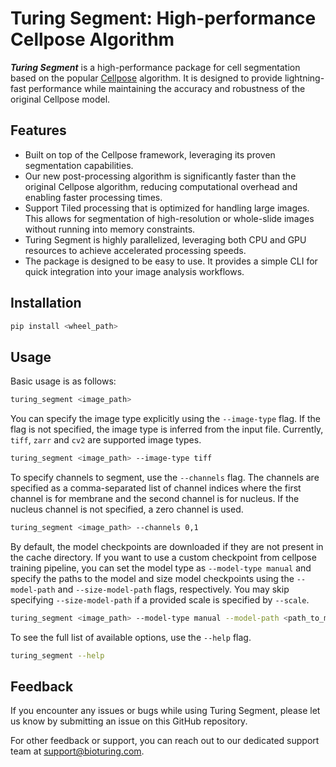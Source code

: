 # Turing Segment: High-performance Cellpose Algorithm

***Turing Segment*** is a high-performance package for cell segmentation based on the popular [Cellpose](https://github.com/MouseLand/cellpose) algorithm. It is designed to provide lightning-fast performance while maintaining the accuracy and robustness of the original Cellpose model.

## Features
- Built on top of the Cellpose framework, leveraging its proven segmentation capabilities.
- Our new post-processing algorithm is significantly faster than the original Cellpose algorithm, reducing computational overhead and enabling faster processing times.
- Support Tiled processing that is optimized for handling large images. This allows for segmentation of high-resolution or whole-slide images without running into memory constraints.
- Turing Segment is highly parallelized, leveraging both CPU and GPU resources to achieve accelerated processing speeds.
- The package is designed to be easy to use. It provides a simple CLI for quick integration into your image analysis workflows.

## Installation

```bash
pip install <wheel_path>
```

## Usage

Basic usage is as follows:

```bash
turing_segment <image_path>
```

You can specify the image type explicitly using the `--image-type` flag. If the flag is not specified, the image type is inferred from the input file. Currently, `tiff`, `zarr` and `cv2` are supported image types.

```bash
turing_segment <image_path> --image-type tiff
```

To specify channels to segment, use the `--channels` flag. The channels are specified as a comma-separated list of channel indices where the first channel is for membrane and the second channel is for nucleus. If the nucleus channel is not specified, a zero channel is used.

```bash
turing_segment <image_path> --channels 0,1
```

By default, the model checkpoints are downloaded if they are not present in the cache directory. If you want to use a custom checkpoint from cellpose training pipeline, you can set the model type as `--model-type manual` and specify the paths to the model and size model checkpoints using the `--model-path` and `--size-model-path` flags, respectively. You may skip specifying `--size-model-path` if a provided scale is specified by ``--scale``.

```bash
turing_segment <image_path> --model-type manual --model-path <path_to_model_checkpoint> --size-model-path <path_to_size_model_checkpoint>
```

To see the full list of available options, use the `--help` flag.

```bash
turing_segment --help
```

## Feedback

If you encounter any issues or bugs while using Turing Segment, please let us know by submitting an issue on this GitHub repository.

For other feedback or support, you can reach out to our dedicated support team at [support@bioturing.com](mailto:support@bioturing.com).


